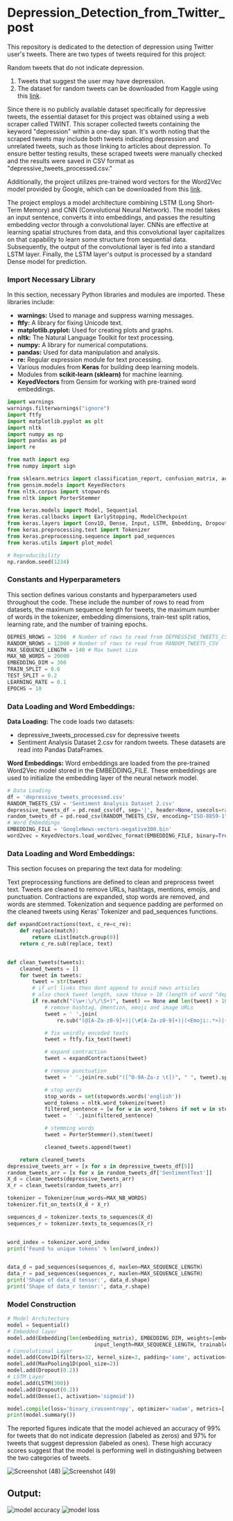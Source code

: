# Depression_Detection_from_Twitter_post

This repository is dedicated to the detection of depression using Twitter user's tweets. There are two types of tweets required for this project:

Random tweets that do not indicate depression.
  1. Tweets that suggest the user may have depression.
  2. The dataset for random tweets can be downloaded from Kaggle using this [link](https://www.kaggle.com/ywang311/twitter-sentiment/data).

Since there is no publicly available dataset specifically for depressive tweets, the essential dataset for this project was obtained using a web scraper called TWINT. This scraper collected tweets containing the keyword "depression" within a one-day span. It's worth noting that the scraped tweets may include both tweets indicating depression and unrelated tweets, such as those linking to articles about depression. To ensure better testing results, these scraped tweets were manually checked and the results were saved in CSV format as "depressive_tweets_processed.csv."

Additionally, the project utilizes pre-trained word vectors for the Word2Vec model provided by Google, which can be downloaded from this [link](https://drive.google.com/uc?id=0B7XkCwpI5KDYNlNUTTlSS21pQmM&export=download).

The project employs a model architecture combining LSTM (Long Short-Term Memory) and CNN (Convolutional Neural Network). The model takes an input sentence, converts it into embeddings, and passes the resulting embedding vector through a convolutional layer. CNNs are effective at learning spatial structures from data, and this convolutional layer capitalizes on that capability to learn some structure from sequential data. Subsequently, the output of the convolutional layer is fed into a standard LSTM layer. Finally, the LSTM layer's output is processed by a standard Dense model for prediction.

<div class="cell markdown" id="lib">

### Import Necessary Library

</div>
<div class="cell code" data-execution_count="1" id="import">
 In this section, necessary Python libraries and modules are imported. These libraries include:

* **warnings:** Used to manage and suppress warning messages.
* **ftfy:** A library for fixing Unicode text.
* **matplotlib.pyplot:** Used for creating plots and graphs.
* **nltk:** The Natural Language Toolkit for text processing.
* **numpy:** A library for numerical computations.
* **pandas:** Used for data manipulation and analysis.
* **re:** Regular expression module for text processing.
* Various modules from **Keras** for building deep learning models.
* Modules from **scikit-learn (sklearn)** for machine learning.
* **KeyedVectors** from Gensim for working with pre-trained word embeddings.

``` python
import warnings
warnings.filterwarnings("ignore")
import ftfy
import matplotlib.pyplot as plt
import nltk
import numpy as np
import pandas as pd
import re

from math import exp
from numpy import sign

from sklearn.metrics import classification_report, confusion_matrix, accuracy_score
from gensim.models import KeyedVectors
from nltk.corpus import stopwords
from nltk import PorterStemmer

from keras.models import Model, Sequential
from keras.callbacks import EarlyStopping, ModelCheckpoint
from keras.layers import Conv1D, Dense, Input, LSTM, Embedding, Dropout, Activation, MaxPooling1D
from keras.preprocessing.text import Tokenizer
from keras.preprocessing.sequence import pad_sequences
from keras.utils import plot_model

# Reproducibility
np.random.seed(1234)

```
</div>

<div class="cell markdown" id="constant">

### Constants and Hyperparameters

</div>
<div class="cell code" data-execution_count="2" id="con">
This section defines various constants and hyperparameters used throughout the code. These include the number of rows to read from datasets, the maximum sequence length for tweets, the maximum number of words in the tokenizer, embedding dimensions, train-test split ratios, learning rate, and the number of training epochs.

``` python
DEPRES_NROWS = 3200  # Number of rows to read from DEPRESSIVE_TWEETS_CSV
RANDOM_NROWS = 12000 # Number of rows to read from RANDOM_TWEETS_CSV
MAX_SEQUENCE_LENGTH = 140 # Max tweet size
MAX_NB_WORDS = 20000
EMBEDDING_DIM = 300
TRAIN_SPLIT = 0.6
TEST_SPLIT = 0.2
LEARNING_RATE = 0.1
EPOCHS = 10
```
</div>

<div class="cell markdown" id="loading">

### Data Loading and Word Embeddings: 

</div>
<div class="cell code" data-execution_count="3" id="embedding">
  
**Data Loading:**
  The code loads two datasets: 
  * depressive_tweets_processed.csv for depressive tweets 
  * Sentiment Analysis Dataset 2.csv for random tweets. 
  These datasets are read into Pandas DataFrames.

**Word Embeddings:** Word embeddings are loaded from the pre-trained Word2Vec model stored in the EMBEDDING_FILE. These embeddings are used to initialize the embedding layer of the neural network model.

``` python
# Data Loading
df = 'depressive_tweets_processed.csv'
RANDOM_TWEETS_CSV = 'Sentiment Analysis Dataset 2.csv'
depressive_tweets_df = pd.read_csv(df, sep='|', header=None, usecols=range(0,9), nrows=DEPRES_NROWS)
random_tweets_df = pd.read_csv(RANDOM_TWEETS_CSV, encoding="ISO-8859-1", usecols=range(0,4), nrows=RANDOM_NROWS)
# Word Embeddings
EMBEDDING_FILE = 'GoogleNews-vectors-negative300.bin'
word2vec = KeyedVectors.load_word2vec_format(EMBEDDING_FILE, binary=True)
```
</div>

<div class="cell markdown" id="loading">

### Data Loading and Word Embeddings: 

</div>
<div class="cell code" data-execution_count="4" data-colab="{&quot;base_uri&quot;:&quot;https://localhost:8080/&quot;}" id="embedding" data-outputId="f4d92e86-eab0-4066-e157-4ec730618d5d">
This section focuses on preparing the text data for modeling:

Text preprocessing functions are defined to clean and preprocess tweet text.
Tweets are cleaned to remove URLs, hashtags, mentions, emojis, and punctuation. Contractions are expanded, stop words are removed, and words are stemmed.
Tokenization and sequence padding are performed on the cleaned tweets using Keras' Tokenizer and pad_sequences functions.

``` python
def expandContractions(text, c_re=c_re):
    def replace(match):
        return cList[match.group(0)]
    return c_re.sub(replace, text)


def clean_tweets(tweets):
    cleaned_tweets = []
    for tweet in tweets:
        tweet = str(tweet)
        # if url links then dont append to avoid news articles
        # also check tweet length, save those > 10 (length of word "depression")
        if re.match("(\w+:\/\/\S+)", tweet) == None and len(tweet) > 10:
            # remove hashtag, @mention, emoji and image URLs
            tweet = ' '.join(
                re.sub("(@[A-Za-z0-9]+)|(\#[A-Za-z0-9]+)|(<Emoji:.*>)|(pic\.twitter\.com\/.*)", " ", tweet).split())

            # fix weirdly encoded texts
            tweet = ftfy.fix_text(tweet)

            # expand contraction
            tweet = expandContractions(tweet)

            # remove punctuation
            tweet = ' '.join(re.sub("([^0-9A-Za-z \t])", " ", tweet).split())

            # stop words
            stop_words = set(stopwords.words('english'))
            word_tokens = nltk.word_tokenize(tweet)
            filtered_sentence = [w for w in word_tokens if not w in stop_words]
            tweet = ' '.join(filtered_sentence)

            # stemming words
            tweet = PorterStemmer().stem(tweet)

            cleaned_tweets.append(tweet)

    return cleaned_tweets
depressive_tweets_arr = [x for x in depressive_tweets_df[5]]
random_tweets_arr = [x for x in random_tweets_df['SentimentText']]
X_d = clean_tweets(depressive_tweets_arr)
X_r = clean_tweets(random_tweets_arr)

tokenizer = Tokenizer(num_words=MAX_NB_WORDS)
tokenizer.fit_on_texts(X_d + X_r)

sequences_d = tokenizer.texts_to_sequences(X_d)
sequences_r = tokenizer.texts_to_sequences(X_r)


word_index = tokenizer.word_index
print('Found %s unique tokens' % len(word_index))


data_d = pad_sequences(sequences_d, maxlen=MAX_SEQUENCE_LENGTH)
data_r = pad_sequences(sequences_r, maxlen=MAX_SEQUENCE_LENGTH)
print('Shape of data_d tensor:', data_d.shape)
print('Shape of data_r tensor:', data_r.shape)
``` 
</div>

<div class="cell markdown" id="loading">

### Model Construction 

</div>
<div class="cell code" data-execution_count="5" data-colab="{&quot;base_uri&quot;:&quot;https://localhost:8080/&quot;}" id="model" data-outputId="f4d92e86-eab0-4066-e157-4ec730618d5d">

``` python
# Model Architecture
model = Sequential()
# Embedded layer
model.add(Embedding(len(embedding_matrix), EMBEDDING_DIM, weights=[embedding_matrix],
                            input_length=MAX_SEQUENCE_LENGTH, trainable=False))
# Convolutional Layer
model.add(Conv1D(filters=32, kernel_size=3, padding='same', activation='relu'))
model.add(MaxPooling1D(pool_size=2))
model.add(Dropout(0.2))
# LSTM Layer
model.add(LSTM(300))
model.add(Dropout(0.2))
model.add(Dense(1, activation='sigmoid'))

model.compile(loss='binary_crossentropy', optimizer='nadam', metrics=['acc'])
print(model.summary())
```
</div>

The reported figures indicate that the model achieved an accuracy of 99% for tweets that do not indicate depression (labeled as zeros) and 97% for tweets that suggest depression (labeled as ones). These high accuracy scores suggest that the model is performing well in distinguishing between the two categories of tweets.

![Screenshot (48)](https://github.com/Karunya003/Depression_Detection_from_Twitter_post/assets/85503646/7004a6bb-cc7e-4f9b-996d-0059b6439db9)
![Screenshot (49)](https://github.com/Karunya003/Depression_Detection_from_Twitter_post/assets/85503646/90ff6970-abb6-415c-b6c6-9ca6452129be)
<div></div>

<div class="cell markdown" id="output">

## Output:

![model accuracy](https://github.com/Karunya003/Depression_Detection_from_Twitter_post/assets/85503646/32112381-6088-4d24-95ce-5deed0e117ad)
![model loss](https://github.com/Karunya003/Depression_Detection_from_Twitter_post/assets/85503646/ad0fa430-7755-4031-a7ab-afff5b66f300)
</div>
